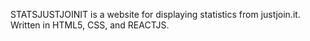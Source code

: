 STATSJUSTJOINIT is a website for displaying statistics from justjoin.it. Written in HTML5, CSS, and REACTJS.
